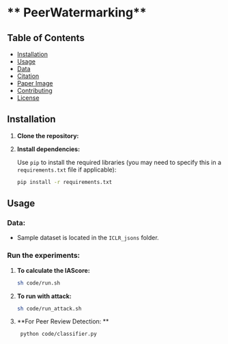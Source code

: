 # ** PeerWatermarking**


## **Table of Contents**

- [Installation](#installation)
- [Usage](#usage)
- [Data](#data)
- [Citation](#citation)
- [Paper Image](#paper-image)
- [Contributing](#contributing)
- [License](#license)


## **Installation**

1. **Clone the repository:**

2. **Install dependencies:**

    Use `pip` to install the required libraries (you may need to specify this in a `requirements.txt` file if applicable):

    ```bash
    pip install -r requirements.txt
    ```

## **Usage**

### **Data:**

- Sample dataset is located in the `ICLR_jsons` folder.

### **Run the experiments:**

1. **To calculate the IAScore:**

    ```bash
    sh code/run.sh
    ```

2. **To run with attack:**

    ```bash
    sh code/run_attack.sh
    ```
3. **For Peer Review Detection: **

   ```bash
    python code/classifier.py
    ```

